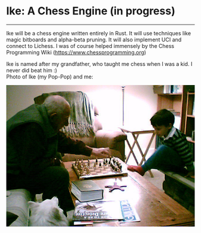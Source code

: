 # Ike: A Chess Engine (in progress)

---

Ike will be a chess engine written entirely in Rust. It will use techniques like magic bitboards and alpha-beta pruning. 
It will also implement UCI and connect to Lichess.
I was of course helped immensely by the Chess Programming Wiki (https://www.chessprogramming.org)

Ike is named after my grandfather, who taught me chess when I was a kid. I never did beat him :) <br>
Photo of Ike (my Pop-Pop) and me:

![Photo of Ike (my Pop-Pop) and me](ike_and_me.jpg)




